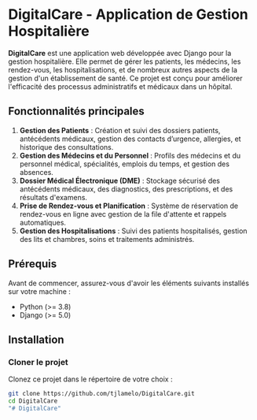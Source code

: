 # DigitalCare - Application de Gestion Hospitalière

**DigitalCare** est une application web développée avec Django pour la gestion hospitalière. Elle permet de gérer les patients, les médecins, les rendez-vous, les hospitalisations, et de nombreux autres aspects de la gestion d'un établissement de santé. Ce projet est conçu pour améliorer l'efficacité des processus administratifs et médicaux dans un hôpital.

## Fonctionnalités principales

1. **Gestion des Patients** : Création et suivi des dossiers patients, antécédents médicaux, gestion des contacts d’urgence, allergies, et historique des consultations.
2. **Gestion des Médecins et du Personnel** : Profils des médecins et du personnel médical, spécialités, emplois du temps, et gestion des absences.
3. **Dossier Médical Électronique (DME)** : Stockage sécurisé des antécédents médicaux, des diagnostics, des prescriptions, et des résultats d'examens.
4. **Prise de Rendez-vous et Planification** : Système de réservation de rendez-vous en ligne avec gestion de la file d'attente et rappels automatiques.
5. **Gestion des Hospitalisations** : Suivi des patients hospitalisés, gestion des lits et chambres, soins et traitements administrés.

## Prérequis

Avant de commencer, assurez-vous d'avoir les éléments suivants installés sur votre machine :
- Python (>= 3.8)
- Django (>= 5.0)
 

## Installation

### Cloner le projet

Clonez ce projet dans le répertoire de votre choix :
```bash
git clone https://github.com/tjlamelo/DigitalCare.git
cd DigitalCare
"# DigitalCare" 
